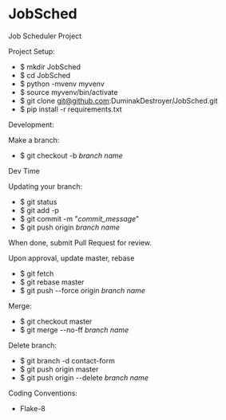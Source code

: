 # JobSched
Job Scheduler Project

Project Setup:
- $ mkdir JobSched
- $ cd JobSched
- $ python -mvenv myvenv
- $ source myvenv/bin/activate
- $ git clone git@github.com:DuminakDestroyer/JobSched.git
- $ pip install -r requirements.txt
  
Development:

Make a branch:
- $ git checkout -b *branch name*

Dev Time

Updating your branch:

- $ git status
- $ git add -p
- $ git commit -m "*commit_message*"
- $ git push origin *branch name*

When done, submit Pull Request for review.

Upon approval, update master, rebase

- $ git fetch
- $ git rebase master
- $ git push --force origin *branch name*

Merge:

- $ git checkout master
- $ git merge --no-ff *branch name*

Delete branch:

- $ git branch -d contact-form
- $ git push origin master
- $ git push origin --delete *branch name*
    
Coding Conventions:
- Flake-8
